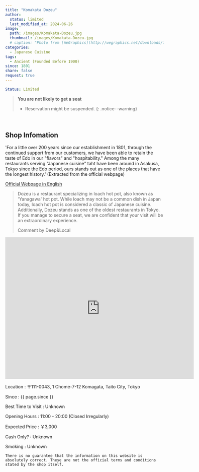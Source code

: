 ```yaml
---
title: "Komakata Dozeu"
author:
  status: limited
  last_modified_at: 2024-06-26
image: 
  path: /images/Komakata-Dozeu.jpg
  thumbnail: /images/Komakata-Dozeu.jpg
  # caption: "Photo from [WeGraphics](http://wegraphics.net/downloads/free-ultimate-blurred-background-pack/)"
categories:
  - Japanese Cuisine
tags:
  - Ancient (Founded Before 1900)
since: 1801
share: false
request: true
---
```


```yaml
Status: Limited 
```

> **You are not likely to get a seat**
> - Reservation might be suspended.
{: .notice--warning}



<p>　</p>


## Shop Infomation
<p class="site-description">
'For a little over 200 years since our establishment in 1801, through the continued support from our customers, we have been able to retain the taste of Edo in our "flavors" and "hospitability." Among the many restaurants serving "Japanese cuisine" taht have been around in Asakusa, Tokyo since the Edo period, ours stands out as one of the places that have the longest history.' 
(Extracted from the official webpage)
</p>

<a href="https://www.dozeu.com/en/" class="btn btn--inverse">Official Webpage in English</a>

> Dozeu is a restaurant specializing in loach hot pot, also known as 'Yanagawa' hot pot. While loach may not be a common dish in Japan today, loach hot pot is considered a classic of Japanese cuisine. Additionally, Dozeu stands as one of the oldest restaurants in Tokyo. If you manage to secure a seat, we are confident that your visit will be an extraordinary experience.
> <footer>Comment by Deep&Local</footer>


<div class="map">
<iframe src="https://www.google.com/maps/embed?pb=!1m18!1m12!1m3!1d3239.7599581160057!2d139.7901559569364!3d35.70752420209143!2m3!1f0!2f0!3f0!3m2!1i1024!2i768!4f13.1!3m3!1m2!1s0x60188ec7c5d29e63%3A0x9efea1033e339fe6!2sKomakata%20Dojo!5e0!3m2!1sen!2sjp!4v1719464839428!5m2!1sen!2sjp" width="600" height="450" style="border:0;" allowfullscreen="" loading="lazy" referrerpolicy="no-referrer-when-downgrade"></iframe>
</div>

<p></p>

Location
: 〒111-0043, 1 Chome-7-12 Komagata, Taito City, Tokyo

Since
: {{ page.since }}

Best Time to Visit
: Unknown

Opening Hours
: 11:00 - 20:00 (Closed Irregularly)

Expected Price
: ￥3,000

Cash Only?
: Unknown

Smoking
: Unknown


`There is no guarantee that the information on this website is absolutely correct. These are not the official terms and conditions stated by the shop itself.`

